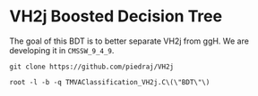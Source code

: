 # VH2j Boosted Decision Tree

The goal of this BDT is to better separate VH2j from ggH. We are developing it in `CMSSW_9_4_9`.

    git clone https://github.com/piedraj/VH2j

    root -l -b -q TMVAClassification_VH2j.C\(\"BDT\"\)
